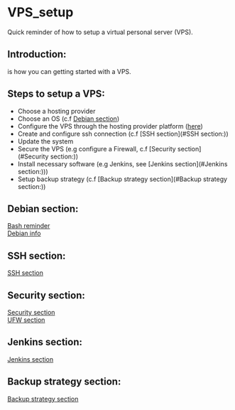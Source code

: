 # VPS_setup
Quick reminder of how to setup a virtual personal server (VPS).

## Introduction:
 is how you can getting started with a VPS.

## Steps to setup a VPS:
* Choose a hosting provider
* Choose an OS (c.f [Debian section](#debian-section:))
* Configure the VPS through the hosting provider platform ([here](https://help.ovhcloud.com/csm/fr-vps-getting-started?id=kb_article_view&sysparm_article=KB0047736))
* Create and configure ssh connection (c.f [SSH section](#SSH section:))
* Update the system
* Secure the VPS (e.g configure a Firewall, c.f [Security section](#Security section:))
* Install necessary software (e.g Jenkins, see [Jenkins section](#Jenkins section:)))
* Setup backup strategy (c.f [Backup strategy section](#Backup strategy section:))

## Debian section:
[Bash reminder](Bash_reminder.md)  
[Debian info](Debian_info.md)  

## SSH section:
[SSH section](SSH_section.md)

## Security section:
[Security section](Security_section.md)  
[UFW section](UFW_section.md)

## Jenkins section:
[Jenkins section](Jenkins_section.md)

## Backup strategy section:
[Backup strategy section](Backup_strategy_section.md)
